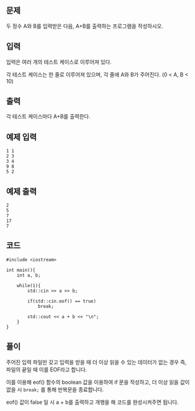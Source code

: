 ## 문제 
두 정수 A와 B를 입력받은 다음, A+B를 출력하는 프로그램을 작성하시오.


## 입력
입력은 여러 개의 테스트 케이스로 이루어져 있다.

각 테스트 케이스는 한 줄로 이루어져 있으며, 각 줄에 A와 B가 주어진다. (0 < A, B < 10)
## 출력
각 테스트 케이스마다 A+B를 출력한다.


## 예제 입력 
```
1 1
2 3
3 4
9 8
5 2
```

## 예제 출력  
```
2
5
7
17
7
```
## 코드
```
#include <iostream>

int main(){
    int a, b;
    
    while(1){
        std::cin >> a >> b;

        if(std::cin.eof() == true)
            break;

        std::cout << a + b << "\n";
    }
}
```
## 풀이
주어진 입력 파일만 갖고 입력을 받을 때 더 이상 읽을 수 있는 데이터가 없는 경우 즉, 파일의 끝일 때 이를 EOF라고 합니다.

이를 이용해 eof() 함수의 boolean 값을 이용하여 if 문을 작성하고, 더 이상 읽을 값이 없을 시 ```break;``` 를 통해 반복문을 종료합니다.

eof() 값이 false 일 시  a + b를 출력하고 개행을 해 코드를 완성시켜주면 됩니다.
